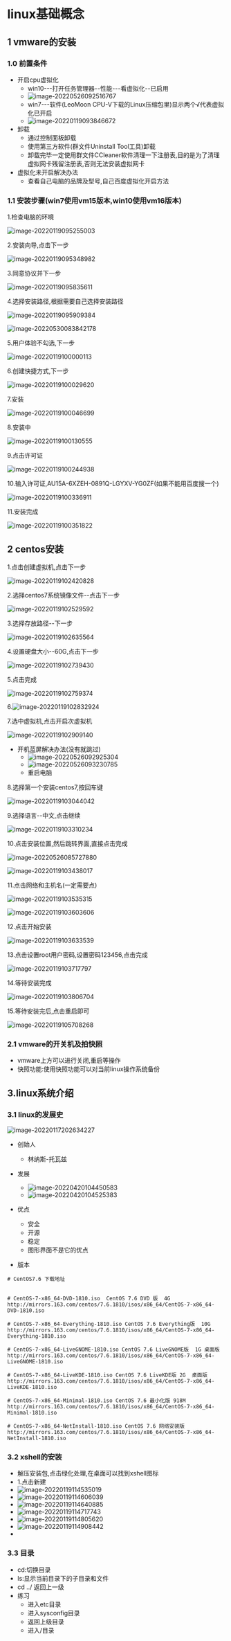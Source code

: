 # linux基础概念

## 1 vmware的安装

### 1.0 前置条件

* 开启cpu虚拟化
  * win10---打开任务管理器--性能---看虚拟化--已启用
  * ![image-20220526092516767](https://woniumd.oss-cn-hangzhou.aliyuncs.com/test/xiayongxiong/20220526092516.png)
  * win7---软件(LeoMoon CPU-V下载的Linux压缩包里)显示两个√代表虚拟化已开启
  * ![image-20220119093846672](https://woniumd.oss-cn-hangzhou.aliyuncs.com/test/xiayongxiong/20220119093846.png)
* 卸载
  * 通过控制面板卸载
  * 使用第三方软件(群文件Uninstall Tool工具)卸载
  * 卸载完毕一定使用群文件CCleaner软件清理一下注册表,目的是为了清理虚拟网卡残留注册表,否则无法安装虚拟网卡
* 虚拟化未开启解决办法
  * 查看自己电脑的品牌及型号,自己百度虚拟化开启方法



### 1.1 安装步骤(win7使用vm15版本,win10使用vm16版本)

1.检查电脑的环境

![image-20220119095255003](https://woniumd.oss-cn-hangzhou.aliyuncs.com/test/xiayongxiong/20220119095255.png)



2.安装向导,点击下一步

![image-20220119095348982](https://woniumd.oss-cn-hangzhou.aliyuncs.com/test/xiayongxiong/20220119095349.png)

3.同意协议并下一步

![image-20220119095835611](https://woniumd.oss-cn-hangzhou.aliyuncs.com/test/xiayongxiong/20220119095835.png)





4.选择安装路径,根据需要自己选择安装路径

![image-20220119095909384](https://woniumd.oss-cn-hangzhou.aliyuncs.com/test/xiayongxiong/20220119095909.png)

![image-20220530083842178](https://woniumd.oss-cn-hangzhou.aliyuncs.com/test/xiayongxiong/20220530083842.png)

5.用户体验不勾选,下一步

![image-20220119100000113](https://woniumd.oss-cn-hangzhou.aliyuncs.com/test/xiayongxiong/20220119100000.png)

6.创建快捷方式,下一步

![image-20220119100029620](https://woniumd.oss-cn-hangzhou.aliyuncs.com/test/xiayongxiong/20220119100029.png)



7.安装

![image-20220119100046699](https://woniumd.oss-cn-hangzhou.aliyuncs.com/test/xiayongxiong/20220119100046.png)

8.安装中

![image-20220119100130555](https://woniumd.oss-cn-hangzhou.aliyuncs.com/test/xiayongxiong/20220119100130.png)

9.点击许可证

![image-20220119100244938](https://woniumd.oss-cn-hangzhou.aliyuncs.com/test/xiayongxiong/20220119100245.png)

10.输入许可证,AU15A-6XZEH-0891Q-LGYXV-YG0ZF(如果不能用百度搜一个)

![image-20220119100336911](https://woniumd.oss-cn-hangzhou.aliyuncs.com/test/xiayongxiong/20220119100336.png)

11.安装完成

![image-20220119100351822](https://woniumd.oss-cn-hangzhou.aliyuncs.com/test/xiayongxiong/20220119100351.png)

## 2 centos安装

1.点击创建虚拟机,点击下一步

![image-20220119102420828](https://woniumd.oss-cn-hangzhou.aliyuncs.com/test/xiayongxiong/20220119102420.png)

2.选择centos7系统镜像文件--点击下一步

![image-20220119102529592](https://woniumd.oss-cn-hangzhou.aliyuncs.com/test/xiayongxiong/20220119102529.png)

3.选择存放路径--下一步

![image-20220119102635564](https://woniumd.oss-cn-hangzhou.aliyuncs.com/test/xiayongxiong/20220119102635.png)

4.设置硬盘大小--60G,点击下一步

![image-20220119102739430](https://woniumd.oss-cn-hangzhou.aliyuncs.com/test/xiayongxiong/20220119102739.png)

5.点击完成

![image-20220119102759374](https://woniumd.oss-cn-hangzhou.aliyuncs.com/test/xiayongxiong/20220119102759.png)

6.![image-20220119102832924](https://woniumd.oss-cn-hangzhou.aliyuncs.com/test/xiayongxiong/20220119102833.png)

7.选中虚拟机,点击开启次虚拟机

![image-20220119102909140](https://woniumd.oss-cn-hangzhou.aliyuncs.com/test/xiayongxiong/20220119102909.png)

* 开机蓝屏解决办法(没有就跳过)
  * ![image-20220526092925304](https://woniumd.oss-cn-hangzhou.aliyuncs.com/test/xiayongxiong/20220526092925.png)
  * ![image-20220526093230785](https://woniumd.oss-cn-hangzhou.aliyuncs.com/test/xiayongxiong/20220526093230.png)
  * 重启电脑

8.选择第一个安装centos7,按回车键

![image-20220119103044042](https://woniumd.oss-cn-hangzhou.aliyuncs.com/test/xiayongxiong/20220119103044.png)

9.选择语言--中文,点击继续

![image-20220119103310234](https://woniumd.oss-cn-hangzhou.aliyuncs.com/test/xiayongxiong/20220119103310.png)

10.点击安装位置,然后跳转界面,直接点击完成

![image-20220526085727880](https://woniumd.oss-cn-hangzhou.aliyuncs.com/test/xiayongxiong/20220526085735.png)

![image-20220119103438017](https://woniumd.oss-cn-hangzhou.aliyuncs.com/test/xiayongxiong/20220119103438.png)

11.点击网络和主机名(一定需要点)

![image-20220119103535315](https://woniumd.oss-cn-hangzhou.aliyuncs.com/test/xiayongxiong/20220119103535.png)

![image-20220119103603606](https://woniumd.oss-cn-hangzhou.aliyuncs.com/test/xiayongxiong/20220119103603.png)

12.点击开始安装

![image-20220119103633539](https://woniumd.oss-cn-hangzhou.aliyuncs.com/test/xiayongxiong/20220119103633.png)

13.点击设置root用户密码,设置密码123456,点击完成

![image-20220119103717797](https://woniumd.oss-cn-hangzhou.aliyuncs.com/test/xiayongxiong/20220119103717.png)

14.等待安装完成

![image-20220119103806704](https://woniumd.oss-cn-hangzhou.aliyuncs.com/test/xiayongxiong/20220119103806.png)



15.等待安装完后,点击重启即可

![image-20220119105708268](https://woniumd.oss-cn-hangzhou.aliyuncs.com/test/xiayongxiong/20220119105708.png)

### 2.1 vmware的开关机及拍快照

* vmware上方可以进行关闭,重启等操作
* 快照功能:使用快照功能可以对当前linux操作系统备份

## 3.linux系统介绍

### 3.1 linux的发展史 

![image-20220117202634227](https://woniumd.oss-cn-hangzhou.aliyuncs.com/test/xiayongxiong/20220117202634.png)

- 创始人
  
  - 林纳斯-托瓦兹 
  
- 发展
  - ![image-20220420104450583](https://woniumd.oss-cn-hangzhou.aliyuncs.com/test/xiayongxiong/20220420104457.png)
  - ![image-20220420104525383](https://woniumd.oss-cn-hangzhou.aliyuncs.com/test/xiayongxiong/20220420104525.png)
- 优点
  - 安全
  - 开源
  - 稳定
  - 图形界面不是它的优点
- 版本

```mysql
# CentOS7.6 下载地址
  
  
# CentOS-7-x86_64-DVD-1810.iso  CentOS 7.6 DVD 版  4G
http://mirrors.163.com/centos/7.6.1810/isos/x86_64/CentOS-7-x86_64-DVD-1810.iso
  
# CentOS-7-x86_64-Everything-1810.iso CentOS 7.6 Everything版  10G
http://mirrors.163.com/centos/7.6.1810/isos/x86_64/CentOS-7-x86_64-Everything-1810.iso
  
# CentOS-7-x86_64-LiveGNOME-1810.iso CentOS 7.6 LiveGNOME版  1G 桌面版
http://mirrors.163.com/centos/7.6.1810/isos/x86_64/CentOS-7-x86_64-LiveGNOME-1810.iso
  
# CentOS-7-x86_64-LiveKDE-1810.iso CentOS 7.6 LiveKDE版 2G  桌面版
http://mirrors.163.com/centos/7.6.1810/isos/x86_64/CentOS-7-x86_64-LiveKDE-1810.iso
  
# CentOS-7-x86_64-Minimal-1810.iso CentOS 7.6 最小化版 918M
http://mirrors.163.com/centos/7.6.1810/isos/x86_64/CentOS-7-x86_64-Minimal-1810.iso
  
# CentOS-7-x86_64-NetInstall-1810.iso CentOS 7.6 网络安装版
http://mirrors.163.com/centos/7.6.1810/isos/x86_64/CentOS-7-x86_64-NetInstall-1810.iso
```

### 3.2 xshell的安装

* 解压安装包,点击绿化处理,在桌面可以找到xshell图标
* 1.点击新建
* ![image-20220119114535019](https://woniumd.oss-cn-hangzhou.aliyuncs.com/test/xiayongxiong/20220119114535.png)
* ![image-20220119114606039](https://woniumd.oss-cn-hangzhou.aliyuncs.com/test/xiayongxiong/20220119114606.png)
* ![image-20220119114640885](https://woniumd.oss-cn-hangzhou.aliyuncs.com/test/xiayongxiong/20220119114640.png)
* ![image-20220119114717743](https://woniumd.oss-cn-hangzhou.aliyuncs.com/test/xiayongxiong/20220119114717.png)
* ![image-20220119114805620](https://woniumd.oss-cn-hangzhou.aliyuncs.com/test/xiayongxiong/20220119114805.png)
* ![image-20220119114908442](https://woniumd.oss-cn-hangzhou.aliyuncs.com/test/xiayongxiong/20220119114908.png)
* 

### 3.3 目录

- cd:切换目录
- ls:显示当前目录下的子目录和文件
- cd ../  返回上一级
- 练习
  - 进入etc目录 
  - 进入sysconfig目录
  - 返回上级目录     
  - 进入/目录

















